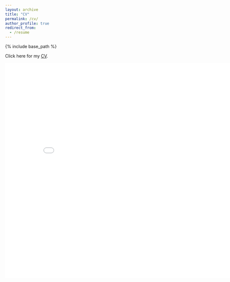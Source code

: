 ```yaml
---
layout: archive
title: "CV"
permalink: /cv/
author_profile: true
redirect_from:
  - /resume
---
```


{% include base_path %}

Click here for my [CV](https://cannoncloud.github.io/files/CloudCV.pdf).

<iframe src="/files/CloudCV.pdf" height="700" width="850" style="border:none;"></iframe>
